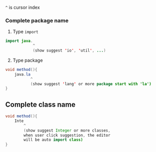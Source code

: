 ``^`` is cursor index

### Complete package name
1. Type ``import``
```java
import java.
            ^
            (show suggest 'io', 'util', ...)
```
2. Type package
```java
void method(){
    java.la
           ^
           (show suggest 'lang' or more package start with 'la')
}
```

## Complete class name
```java
void method(){
    Inte
        ^
        (show suggest Integer or more classes,
        when user click suggestion, the editor
        will be auto import class)
}
```
